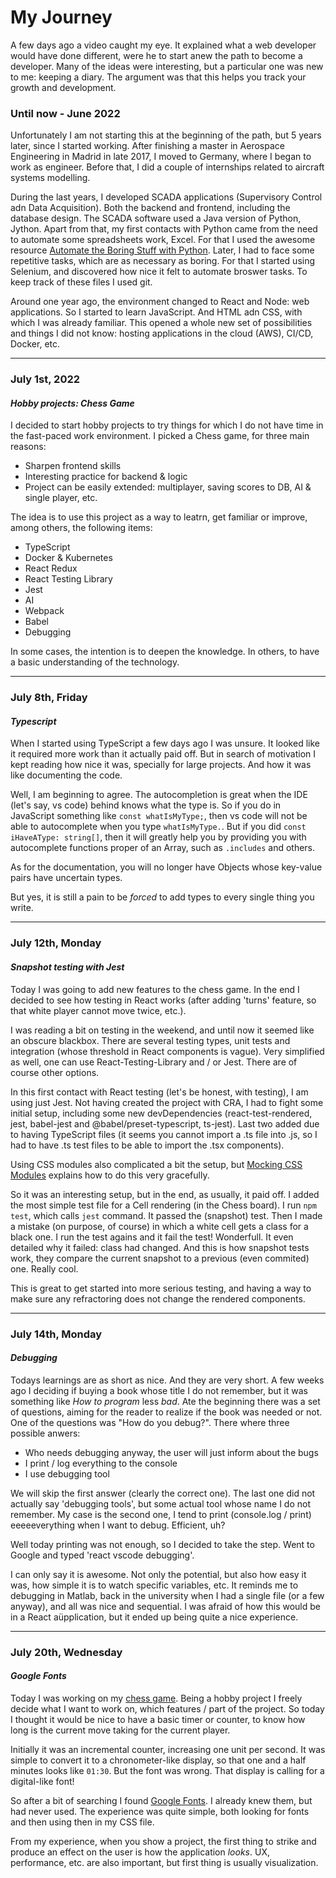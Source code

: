 # My Journey

<p>A few days ago a video caught my eye. It explained what a web developer would have done different, were he to start anew the path to become a developer. Many of the ideas were interesting, but a particular one was new to me: keeping a diary. The argument was that this helps you track your growth and development.</p>

### Until now - June 2022

<p>Unfortunately I am not starting this at the beginning of the path, but 5 years later, since I started working. After finishing a master in Aerospace Engineering in Madrid in late 2017, I moved to Germany, where I began to work as engineer. Before that, I did a couple of internships related to aircraft systems modelling.

During the last years, I developed SCADA applications (Supervisory Control adn Data Acquisition). Both the backend and frontend, including the database design. The SCADA software used a Java version of Python, Jython. Apart from that, my first contacts with Python came from the need to automate some spreadsheets work, Excel. For that I used the awesome resource [Automate the Boring Stuff with Python](https://automatetheboringstuff.com/). Later, I had to face some repetitive tasks, which are as necessary as boring. For that I started using Selenium, and discovered how nice it felt to automate broswer tasks. To keep track of these files I used git.

Around one year ago, the environment changed to React and Node: web applications. So I started to learn JavaScript. And HTML adn CSS, with which I was already familiar. This opened a whole new set of possibilities and things I did not know: hosting applications in the cloud (AWS), CI/CD, Docker, etc.

<hr>

### July 1st, 2022

#### <i>Hobby projects: Chess Game</i>

I decided to start hobby projects to try things for which I do not have time in the fast-paced work environment. I picked a Chess game, for three main reasons:

<ul>
<li>Sharpen frontend skills</li>
<li>Interesting practice for backend & logic</li>
<li>Project can be easily extended: multiplayer, saving scores to DB, AI & single player, etc.</li>
</ul>

<p>The idea is to use this project as a way to leatrn, get familiar or improve, among others, the following items:</p>

<ul>
<li>TypeScript</li>
<li>Docker & Kubernetes</li>
<li>React Redux</li>
<li>React Testing Library</li>
<li>Jest</li>
<li>AI</li>
<li>Webpack</li>
<li>Babel</li>
<li>Debugging</li>
</ul>

<p>In some cases, the intention is to deepen the knowledge. In others, to have a basic understanding of the technology.</p>

<hr>

### July 8th, Friday

#### <i>Typescript</i>

When I started using TypeScript a few days ago I was unsure. It looked like it required more work than it actually paid off. But in search of motivation I kept reading how nice it was, specially for large projects. And how it was like documenting the code.

Well, I am beginning to agree. The autocompletion is great when the IDE (let's say, vs code) behind knows what the type is. So if you do in JavaScript something like `const whatIsMyType;`, then vs code will not be able to autocomplete when you type `whatIsMyType.`. But if you did `const iHaveAType: string[]`, then it will greatly help you by providing you with autocomplete functions proper of an Array, such as `.includes` and others.

As for the documentation, you will no longer have Objects whose key-value pairs have uncertain types.

But yes, it is still a pain to be <i>forced</i> to add types to every single thing you write.

<hr>

### July 12th, Monday

#### <i>Snapshot testing with Jest</i>

Today I was going to add new features to the chess game. In the end I decided to see how testing in React works (after adding 'turns' feature, so that white player cannot move twice, etc.).

I was reading a bit on testing in the weekend, and until now it seemed like an obscure blackbox. There are several testing types, unit tests and integration (whose threshold in React components is vague). Very simplified as well, one can use React-Testing-Library and / or Jest. There are of course other options. 

In this first contact with React testing (let's be honest, with testing), I am using just Jest. Not having created the project with CRA, I had to fight some initial setup, including some new devDependencies (react-test-rendered, jest, babel-jest and @babel/preset-typescript, ts-jest). Last two added due to having TypeScript files (it seems you cannot import a .ts file into .js, so I had to have .ts test files to be able to import the .tsx components).

Using CSS modules also complicated a bit the setup, but [Mocking CSS Modules](https://jestjs.io/docs/webpack#mocking-css-modules) explains how to do this very gracefully.

So it was an interesting setup, but in the end, as usually, it paid off. I added the most simple test file for a Cell rendering (in the Chess board). I run `npm test`, which calls `jest` command. It passed the (snapshot) test. Then I made a mistake (on purpose, of course) in which a white cell gets a class for a black one. I run the test agains and it fail the test! Wonderfull. It even detailed why it failed: class had changed. And this is how snapshot tests work, they compare the current snapshot to a previous (even commited) one. Really cool.

This is great to get started into more serious testing, and having a way to make sure any refractoring does not change the rendered components.

<hr>

### July 14th, Monday

#### <i>Debugging</i>

Todays learnings are as short as nice. And they are very short. A few weeks ago I deciding if buying a book whose title I do not remember, but it was something like <i>How to program </i>less <i>bad</i>. Ate the beginning there was a set of questions, aiming for the reader to realize if the book was needed or not. One of the questions was "How do you debug?". There where three possible anwers:

<ul>
<li>Who needs debugging anyway, the user will just inform about the bugs</li>
<li>I print / log everything to the console</li>
<li>I use debugging tool</li>
</ul>

We will skip the first answer (clearly the correct one). The last one did not actually say 'debugging tools', but some actual tool whose name I do not remember.
My case is the second one, I tend to print (console.log / print) eeeeeverything when I want to debug. Efficient, uh?

Well today printing was not enough, so I decided to take the step. Went to Google and typed 'react vscode debugging'.

I can only say it is awesome. Not only the potential, but also how easy it was, how simple it is to watch specific variables, etc. It reminds me to debugging in Matlab, back in the university when I had a single file (or a few anyway), and all was nice and sequential. I was afraid of how this would be in a React aüpplication, but it ended up being quite a nice experience. 


<hr>

### July 20th, Wednesday

#### <i>Google Fonts</i>

Today I was working on my [chess game](https://github.com/franciscocgue/chessdrez). Being a hobby project I freely decide what I want to work on, which features / part of the project. So today I thought it would be nice to have a basic timer or counter, to know how long is the current move taking for the current player.

Initially it was an incremental counter, increasing one unit per second. It was simple to convert it to a chronometer-like display, so that one and a half minutes looks like `01:30`. But the font was wrong. That display is calling for a digital-like font!

So after a bit of searching I found [Google Fonts](https://fonts.google.com/). I already knew them, but had never used. The experience was quite simple, both looking for fonts and then using then in my CSS file.

From my experience, when you show a project, the first thing to strike and produce an effect on the user is how the application <i>looks</i>. UX, performance, etc. are also important, but first thing is usually visualization.
